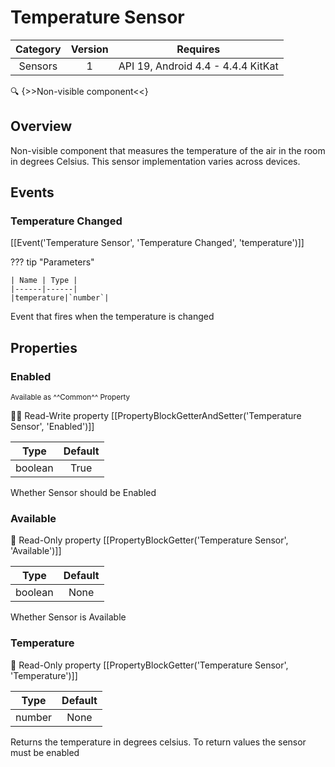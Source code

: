 # Temperature Sensor

| Category | Version | Requires |
|:--------:|:-------:|:--------:|
|Sensors|1|API 19, Android 4.4 - 4.4.4 KitKat|

:mag: {>>Non-visible component<<}

## Overview

Non-visible component that measures the temperature of the air in the room in degrees Celsius. This sensor implementation varies across devices.

## Events

### Temperature Changed

[[Event('Temperature Sensor', 'Temperature Changed', 'temperature')]]

??? tip "Parameters"

    | Name | Type |
    |------|------|
    |temperature|`number`|


Event that fires when the temperature is changed

## Properties

### Enabled

<small>Available as ^^Common^^ Property</small>

:eyes::pencil: Read-Write property
[[PropertyBlockGetterAndSetter('Temperature Sensor', 'Enabled')]]

| Type | Default |
|:----:|:-------:|
|boolean|True|

Whether Sensor should be Enabled

### Available

:eyes: Read-Only property
[[PropertyBlockGetter('Temperature Sensor', 'Available')]]

| Type | Default |
|:----:|:-------:|
|boolean|None|

Whether Sensor is Available

### Temperature

:eyes: Read-Only property
[[PropertyBlockGetter('Temperature Sensor', 'Temperature')]]

| Type | Default |
|:----:|:-------:|
|number|None|

Returns the temperature in degrees celsius. To return values the sensor must be enabled